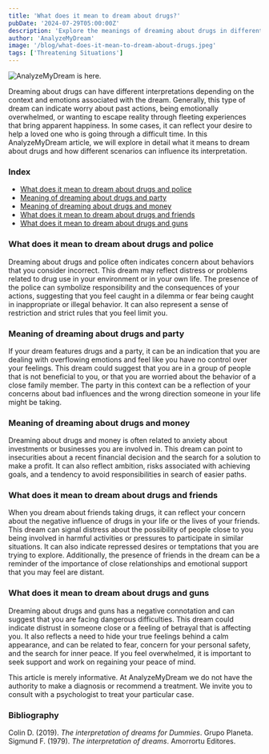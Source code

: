 ```yaml
---
title: 'What does it mean to dream about drugs?'
pubDate: '2024-07-29T05:00:00Z'
description: 'Explore the meanings of dreaming about drugs in different contexts, including the presence of police, parties, money, friends, and guns. Understand what your subconscious may be trying to communicate.'
author: 'AnalyzeMyDream'
image: '/blog/what-does-it-mean-to-dream-about-drugs.jpeg'
tags: ['Threatening Situations']
---
```


![AnalyzeMyDream is here.](/blog/what-does-it-mean-to-dream-about-drugs.jpeg)

Dreaming about drugs can have different interpretations depending on the context and emotions associated with the dream. Generally, this type of dream can indicate worry about past actions, being emotionally overwhelmed, or wanting to escape reality through fleeting experiences that bring apparent happiness. In some cases, it can reflect your desire to help a loved one who is going through a difficult time. In this AnalyzeMyDream article, we will explore in detail what it means to dream about drugs and how different scenarios can influence its interpretation.

### Index

- [What does it mean to dream about drugs and police](#what-does-it-mean-to-dream-about-drugs-and-police)
- [Meaning of dreaming about drugs and party](#meaning-of-dreaming-about-drugs-and-party)
- [Meaning of dreaming about drugs and money](#meaning-of-dreaming-about-drugs-and-money)
- [What does it mean to dream about drugs and friends](#what-does-it-mean-to-dream-about-drugs-and-friends)
- [What does it mean to dream about drugs and guns](#what-does-it-mean-to-dream-about-drugs-and-guns)

### What does it mean to dream about drugs and police

Dreaming about drugs and police often indicates concern about behaviors that you consider incorrect. This dream may reflect distress or problems related to drug use in your environment or in your own life. The presence of the police can symbolize responsibility and the consequences of your actions, suggesting that you feel caught in a dilemma or fear being caught in inappropriate or illegal behavior. It can also represent a sense of restriction and strict rules that you feel limit you.

### Meaning of dreaming about drugs and party

If your dream features drugs and a party, it can be an indication that you are dealing with overflowing emotions and feel like you have no control over your feelings. This dream could suggest that you are in a group of people that is not beneficial to you, or that you are worried about the behavior of a close family member. The party in this context can be a reflection of your concerns about bad influences and the wrong direction someone in your life might be taking.

### Meaning of dreaming about drugs and money

Dreaming about drugs and money is often related to anxiety about investments or businesses you are involved in. This dream can point to insecurities about a recent financial decision and the search for a solution to make a profit. It can also reflect ambition, risks associated with achieving goals, and a tendency to avoid responsibilities in search of easier paths.

### What does it mean to dream about drugs and friends

When you dream about friends taking drugs, it can reflect your concern about the negative influence of drugs in your life or the lives of your friends. This dream can signal distress about the possibility of people close to you being involved in harmful activities or pressures to participate in similar situations. It can also indicate repressed desires or temptations that you are trying to explore. Additionally, the presence of friends in the dream can be a reminder of the importance of close relationships and emotional support that you may feel are distant.

### What does it mean to dream about drugs and guns

Dreaming about drugs and guns has a negative connotation and can suggest that you are facing dangerous difficulties. This dream could indicate distrust in someone close or a feeling of betrayal that is affecting you. It also reflects a need to hide your true feelings behind a calm appearance, and can be related to fear, concern for your personal safety, and the search for inner peace. If you feel overwhelmed, it is important to seek support and work on regaining your peace of mind.

This article is merely informative. At AnalyzeMyDream we do not have the authority to make a diagnosis or recommend a treatment. We invite you to consult with a psychologist to treat your particular case.

### Bibliography

Colin D. (2019). *The interpretation of dreams for Dummies*. Grupo Planeta. 
Sigmund F. (1979). *The interpretation of dreams*. Amorrortu Editores.